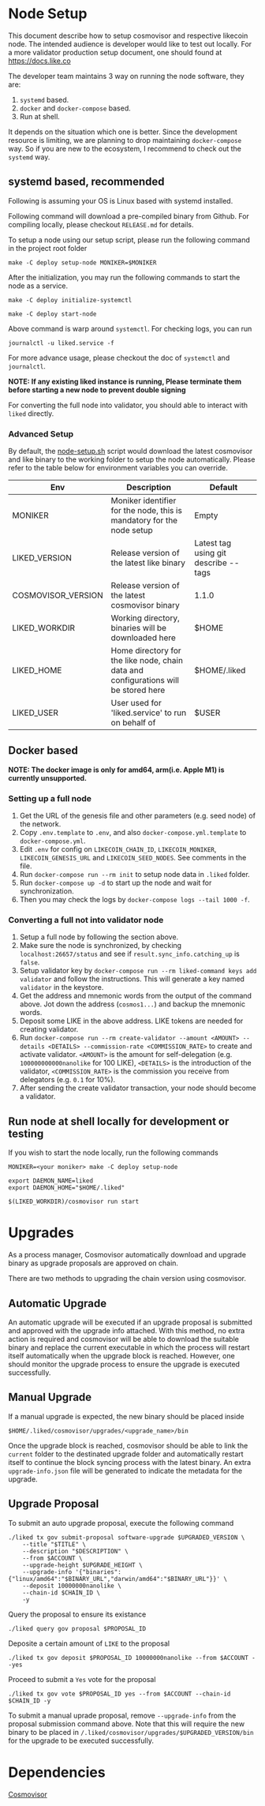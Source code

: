 # Node Setup

This document describe how to setup cosmovisor and respective likecoin node. The intended audience is developer would like to test out locally. For a more validator production setup document, one should found at https://docs.like.co

The developer team maintains 3 way on running the node software, they are:

1. `systemd` based.
2. `docker` and `docker-compose` based.
3. Run at shell.

It depends on the situation which one is better. Since the development resource is limiting, we are planning to drop maintaining `docker-compose` way. So if you are new to the ecosystem, I recommend to check out the `systemd` way.

## systemd based, recommended

Following is assuming your OS is Linux based with systemd installed.

Following command will download a pre-compiled binary from Github. For compiling locally, please checkout `RELEASE.md` for details.

To setup a node using our setup script, please run the following command in the project root folder

```
make -C deploy setup-node MONIKER=$MONIKER
```

After the initialization, you may run the following commands to start the node as a service.

```
make -C deploy initialize-systemctl

make -C deploy start-node
```

Above command is warp around `systemctl`. For checking logs, you can run

```
journalctl -u liked.service -f
```

For more advance usage, please checkout the doc of `systemctl` and `journalctl`.

**NOTE: If any existing liked instance is running, Please terminate them before starting a new node to prevent double signing**

For converting the full node into validator, you should able to interact with `liked` directly.

### Advanced Setup

By default, the [node-setup.sh](../deploy/scripts/node-setup.sh) script would download the latest cosmovisor and like binary to the working folder to setup the node automatically. Please refer to the table below for environment variables you can override.

| Env                | Description                                                                         | Default                              |
| ------------------ | ----------------------------------------------------------------------------------- | ------------------------------------ |
| MONIKER            | Moniker identifier for the node, this is mandatory for the node setup               | Empty                                |
| LIKED_VERSION      | Release version of the latest like binary                                           | Latest tag using git describe --tags |
| COSMOVISOR_VERSION | Release version of the latest cosmovisor binary                                     | 1.1.0                                |
| LIKED_WORKDIR      | Working directory, binaries will be downloaded here                                 | $HOME                                |
| LIKED_HOME         | Home directory for the like node, chain data and configurations will be stored here | $HOME/.liked                         |
| LIKED_USER         | User used for 'liked.service' to run on behalf of                                   | $USER                                |

## Docker based

**NOTE: The docker image is only for amd64, arm(i.e. Apple M1) is currently unsupported.**

### Setting up a full node

1. Get the URL of the genesis file and other parameters (e.g. seed node) of the network.
2. Copy `.env.template` to `.env`, and also `docker-compose.yml.template` to `docker-compose.yml`.
3. Edit `.env` for config on `LIKECOIN_CHAIN_ID`, `LIKECOIN_MONIKER`, `LIKECOIN_GENESIS_URL` and `LIKECOIN_SEED_NODES`. See comments in the file.
4. Run `docker-compose run --rm init` to setup node data in `.liked` folder.
5. Run `docker-compose up -d` to start up the node and wait for synchronization.
6. Then you may check the logs by `docker-compose logs --tail 1000 -f`.

### Converting a full not into validator node

1. Setup a full node by following the section above.
2. Make sure the node is synchronized, by checking `localhost:26657/status` and see if `result.sync_info.catching_up` is `false`.
3. Setup validator key by `docker-compose run --rm liked-command keys add validator` and follow the instructions. This will generate a key named `validator` in the keystore.
4. Get the address and mnemonic words from the output of the command above. Jot down the address (`cosmos1...`) and backup the mnemonic words.
5. Deposit some LIKE in the above address. LIKE tokens are needed for creating validator.
6. Run `docker-compose run --rm create-validator --amount <AMOUNT> --details <DETAILS> --commission-rate <COMMISSION_RATE>` to create and activate validator. `<AMOUNT>` is the amount for self-delegation (e.g. `100000000000nanolike` for 100 LIKE), `<DETAILS>` is the introduction of the validator, `<COMMISSION_RATE>` is the commission you receive from delegators (e.g. `0.1` for 10%).
7. After sending the create validator transaction, your node should become a validator.

## Run node at shell locally for development or testing

If you wish to start the node locally, run the following commands

```
MONIKER=<your moniker> make -C deploy setup-node

export DAEMON_NAME=liked
export DAEMON_HOME="$HOME/.liked"

$(LIKED_WORKDIR)/cosmovisor run start
```

# Upgrades

As a process manager, Cosmovisor automatically download and upgrade binary as upgrade proposals are approved on chain.

There are two methods to upgrading the chain version using cosmovisor.

## Automatic Upgrade

An automatic upgrade will be executed if an upgrade proposal is submitted and approved with the upgrade info attached. With this method, no extra action is required and cosmovisor will be able to download the suitable binary and replace the current executable in which the process will restart itself automatically when the upgrade block is reached. However, one should monitor the upgrade process to ensure the upgrade is executed successfully.

## Manual Upgrade

If a manual upgrade is expected, the new binary should be placed inside

```
$HOME/.liked/cosmovisor/upgrades/<upgrade_name>/bin
```

Once the upgrade block is reached, cosmovisor should be able to link the `current` folder to the destinated upgrade folder and automatically restart itself to continue the block syncing process with the latest binary. An extra `upgrade-info.json` file will be generated to indicate the metadata for the upgrade.

## Upgrade Proposal

To submit an auto upgrade proposal, execute the following command

```
./liked tx gov submit-proposal software-upgrade $UPGRADED_VERSION \
    --title "$TITLE" \
    --description "$DESCRIPTION" \
    --from $ACCOUNT \
    --upgrade-height $UPGRADE_HEIGHT \
    --upgrade-info '{"binaries":{"linux/amd64":"$BINARY_URL","darwin/amd64":"$BINARY_URL"}}' \
    --deposit 10000000nanolike \
    --chain-id $CHAIN_ID \
    -y
```

Query the proposal to ensure its existance

```
./liked query gov proposal $PROPOSAL_ID
```

Deposite a certain amount of `LIKE` to the proposal

```
./liked tx gov deposit $PROPOSAL_ID 10000000nanolike --from $ACCOUNT --yes
```

Proceed to submit a `Yes` vote for the proposal

```
./liked tx gov vote $PROPOSAL_ID yes --from $ACCOUNT --chain-id $CHAIN_ID -y
```

To submit a manual uprade proposal, remove `--upgrade-info` from the proposal submission command above.
Note that this will require the new binary to be placed in `/.liked/cosmovisor/upgrades/$UPGRADED_VERSION/bin` for the
upgrade to be executed successfully.

# Dependencies

[Cosmovisor](https://docs.cosmos.network/master/run-node/cosmovisor.html)

